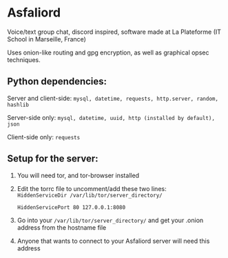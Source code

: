 # Asfaliord
Voice/text group chat, discord inspired, software made at La Plateforme (IT School in Marseille, France)

Uses onion-like routing and gpg encryption, as well as graphical opsec techniques.

**Python dependencies:** 
---

Server and client-side: 
`mysql, datetime, requests, http.server, random, hashlib`

Server-side only:
`mysql, datetime, uuid, http (installed by default), json`

Client-side only:
`requests`

**Setup for the server:**
---

1. You will need tor, and tor-browser installed
2. Edit the torrc file to uncomment/add these two lines:  
`HiddenServiceDir /var/lib/tor/server_directory/`

    `HiddenServicePort 80 127.0.0.1:8080`
3. Go into your `/var/lib/tor/server_directory/` and get your .onion address from the hostname file
4. Anyone that wants to connect to your Asfaliord server will need this address
